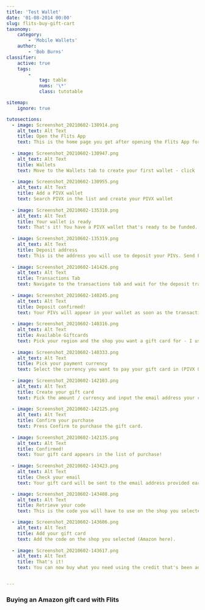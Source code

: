 ```yaml
---
title: 'Test Wallet'
date: '01-08-2014 00:00'
slug: flits-buy-gift-cart
taxonomy:
    category:
        - 'Mobile Wallets'
    author:
        - 'Bob Burns'
classifier:
    active: true
    tags:
        -
            tag: table
            nums: '\*'
            class: tutotable

sitemap:
    ignore: true

tutosections:
  - image: Screenshot_20210602-130914.png
    alt_text: Alt Text
    title: Open the Flits App
    text: This is the home page you get after opening the Flits App for the first time.
  
  - image: Screenshot_20210602-130947.png
    alt_text: Alt Text
    title: Wallets
    text: Move to the Wallets tab to create your first wallet - click 'Add wallet'
    
  - image: Screenshot_20210602-130955.png
    alt_text: Alt Text
    title: Add a PIVX wallet
    text: Search PIVX in the list and create your PIVX wallet
  
  - image: Screenshot_20210602-135310.png
    alt_text: Alt Text
    title: Your wallet is ready
    text: That's it! You have a PIVX wallet that's ready to be funded. Click on receive PIVX to deposit PIVs in your wallet.
  
  - image: Screenshot_20210602-135319.png
    alt_text: Alt Text
    title: Deposit address
    text: This is the address you will use to deposit your PIVs. Send PIVs to that address from the exchange/wallet where your PIVs are currently stored.
 
  - image: Screenshot_20210602-141426.png
    alt_text: Alt Text
    title: Transactions Tab
    text: Navigate to the transactions tab and wait for the deposit transaction to be confirmed.
  
  - image: Screenshot_20210602-140245.png
    alt_text: Alt Text
    title: Deposit confirmed!
    text: Your PIVs will appear in your wallet as soon as the transaction is confirmed. You can now click on the Giftcards tab.
 
  - image: Screenshot_20210602-140316.png
    alt_text: Alt Text
    title: Available Giftcards
    text: Pick your region and the shop you want a gift card for - I used Amazon for that tutorial.
 
  - image: Screenshot_20210602-140333.png
    alt_text: Alt Text
    title: Pick your payment currency
    text: Select the currency you want to pay your gift card in (PIVX Obviously!)
  
  - image: Screenshot_20210602-142103.png
    alt_text: Alt Text
    title: Create your gift card
    text: Pick the amount / currency and input the email address your card will be sent to. The estimated price is displayed on the confirmation button.
  
  - image: Screenshot_20210602-142125.png
    alt_text: Alt Text
    title: Confirm your purchase
    text: Press Confirm to purchase the gift card.
   
  - image: Screenshot_20210602-142135.png
    alt_text: Alt Text
    title: Confirmed!
    text: Your gift card appears in the list of purchase!
 
  - image: Screenshot_20210602-143423.png
    alt_text: Alt Text
    title: Check your email
    text: Your gift card will be sent to the email address provided earlier. Click on the link in the e-mail to display the code.

  - image: Screenshot_20210602-143408.png
    alt_text: Alt Text
    title: Retrieve your code
    text: This is the code you will have to use on the shop you selected (Amazon here).

  - image: Screenshot_20210602-143606.png
    alt_text: Alt Text
    title: Add your gift card
    text: Add the code on the shop you selected (Amazon here).
    
  - image: Screenshot_20210602-143617.png
    alt_text: Alt Text
    title: That's it!
    text: You can now buy what you need using the credit that's been added to your Amazon account!


---
```


### Buying an Amazon gift card with Flits
